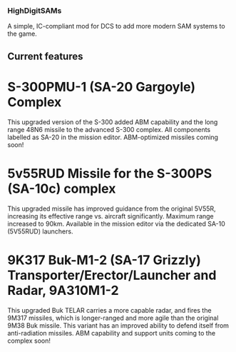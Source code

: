 ### HighDigitSAMs
A simple, IC-compliant mod for DCS to add more modern SAM systems to the game.

## Current features

# S-300PMU-1 (SA-20 Gargoyle) Complex
This upgraded version of the S-300 added ABM capability and the long range 48N6 missile to the advanced S-300 complex.
All components labelled as SA-20 in the mission editor. ABM-optimized missiles coming soon!

# 5v55RUD Missile for the S-300PS (SA-10c) complex
This upgraded missile has improved guidance from the original 5V55R, increasing its effective range vs. aircraft significantly.
Maximum range increased to 90km.
Available in the mission editor via the dedicated SA-10 (5V55RUD) launchers.

# 9K317 Buk-M1-2 (SA-17 Grizzly) Transporter/Erector/Launcher and Radar, 9A310M1-2
This upgraded Buk TELAR carries a more capable radar, and fires the 9M317 missiles, which is longer-ranged and more agile than the original 9M38 Buk missile.
This variant has an improved ability to defend itself from anti-radiation missiles. ABM capability and support units coming to the complex soon!
